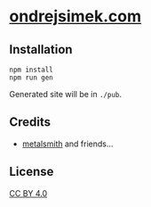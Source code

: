 # [ondrejsimek.com](//ondrejsimek.com)

## Installation

```
npm install
npm run gen
```

Generated site will be in `./pub`.

## Credits

- [metalsmith](//github.com/segmentio/metalsmith) and friends...

## License

[CC BY 4.0](https://creativecommons.org/licenses/by/4.0/)
